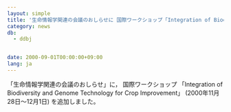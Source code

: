```yaml
---
layout: simple
title: '生命情報学関連の会議のおしらせに 国際ワークショップ「Integration of Biodiversity and Genome Technology for Crop Improvement」追加　'
category: news
db:
  - ddbj


date: 2000-09-01T00:00:00+09:00
lang: ja
---
```


「生命情報学関連の会議のおしらせ」に， 国際ワークショップ 「Integration of Biodiversity and Genome Technology for Crop Improvement」 (2000年11月28日～12月1日) を追加しました。
